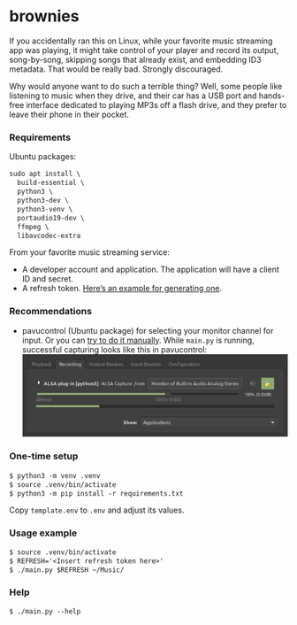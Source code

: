 # brownies

If you accidentally ran this on Linux, while your favorite music streaming app was playing, it might take control of your player and record its output, song-by-song, skipping songs that already exist, and embedding ID3 metadata. That would be really bad. Strongly discouraged.

Why would anyone want to do such a terrible thing? Well, some people like listening to music when they drive, and their car has a USB port and hands-free interface dedicated to playing MP3s off a flash drive, and they prefer to leave their phone in their pocket.

### Requirements

Ubuntu packages:

```
sudo apt install \
  build-essential \
  python3 \
  python3-dev \
  python3-venv \
  portaudio19-dev \
  ffmpeg \
  libavcodec-extra
```

From your favorite music streaming service:

- A developer account and application. The application will have a client ID and secret.
- A refresh token. [Here’s an example for generating one](https://github.com/danrashid/brownies/tree/master/docs).

### Recommendations

- pavucontrol (Ubuntu package) for selecting your monitor channel for input. Or you can [try to do it manually](https://wiki.archlinux.org/index.php/PulseAudio/Examples#ALSA_monitor_source). While `main.py` is running, successful capturing looks like this in pavucontrol:
  ![pavucontrol capture from monitor](success.png)

### One-time setup

```
$ python3 -m venv .venv
$ source .venv/bin/activate
$ python3 -m pip install -r requirements.txt
```

Copy `template.env` to `.env` and adjust its values.

### Usage example

```
$ source .venv/bin/activate
$ REFRESH='<Insert refresh token here>'
$ ./main.py $REFRESH ~/Music/
```

### Help

```
$ ./main.py --help
```
